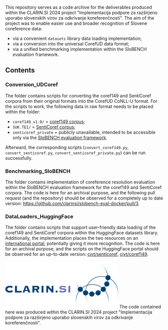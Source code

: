 This repository serves as a code archive for the deliverables produced within the CLARIN.SI 2024 project "Implementacija podpore za razširjeno uporabo 
slovenskih virov za odkrivanje koreferenčnosti". 
The aim of the project was to enable easier use and broader recognition of Slovene coreference data:
- via a convenient `datasets` library data loading implementation;
- via a conversion into the universal CorefUD data format;
- via a unified benchmarking implementation within the SloBENCH evaluation framework.

## Contents
### Conversion_UDCoref
The folder contains scripts for converting the coref149 and SentiCoref corpora from their original formats into the 
CorefUD CoNLL-U format. For the scripts to work, the following data in raw format needs to be placed within the folder:
- `coref149_v1.0/` = [coref149 corpus](http://hdl.handle.net/11356/1182);
- `SUK.TEI/` = [SentiCoref corpus](http://hdl.handle.net/11356/1959);
- `senticoref_private` = publicly unavailable, intended to be accessible only via the [SloBENCH evaluation framework](https://slobench.cjvt.si/).

Afterward, the corresponding scripts (`convert_coref149.py`, `convert_senticoref.py`, `convert_senticoref_private.py`) can be run successfully.

### Benchmarking_SloBENCH
The folder contains implementation of coreference resolution evaluation within the SloBENCH evaluation framework for the coref149 and SentiCoref corpora.
The code is here for an archival purpose, and the following pull request (and the repository) should be observed for a completely up to date version:
https://github.com/clarinsi/slobench-eval-docker/pull/3.

### DataLoaders_HuggingFace
The folder contains scripts that support user-friendly data loading of the coref149 and SentiCoref corpora within the HuggingFace datasets library.
Additionally, the implementation places the two resources on an [international portal](https://huggingface.co/datasets), potentially giving it more recognition.
The code is here for an archival purpose, and the scripts on the HuggingFace portal should be observed for an up-to-date version:
[cjvt/senticoref](https://huggingface.co/datasets/cjvt/senticoref), [cjvt/coref149](cjvt/coref149).



![CLARIN.SI logo](clarin-logo.png)
The code contained here was produced within the CLARIN.SI 2024 project "Implementacija podpore za razširjeno uporabo 
slovenskih virov za odkrivanje koreferenčnosti".
